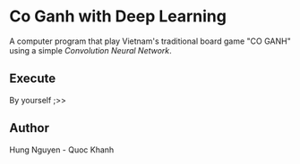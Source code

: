 # Co Ganh with Deep Learning
A computer program that play Vietnam's traditional board game "CO GANH" using a simple *Convolution Neural Network*.

## Execute
By yourself ;>>

## Author
Hung Nguyen - Quoc Khanh
